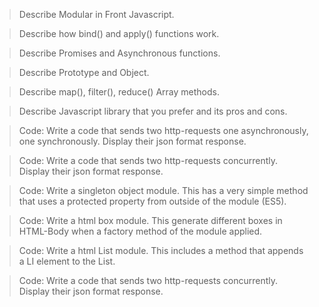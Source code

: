 > Describe Modular in Front Javascript.

> Describe how bind() and apply() functions work.

> Describe Promises and Asynchronous functions.

> Describe Prototype and Object.

> Describe map(), filter(), reduce() Array methods.

> Describe Javascript library that you prefer and its pros and cons.

> Code: Write a code that sends two http-requests one asynchronously, one synchronously. Display their json format response.

> Code: Write a code that sends two http-requests concurrently. Display their json format response.

> Code: Write a singleton object module. This has a very simple method that uses a protected property from outside of the module (ES5).

> Code: Write a html box module. This generate different boxes in HTML-Body when a factory method of the module applied.

> Code: Write a html List module. This includes a method that appends a LI element to the List.

> Code: Write a code that sends two http-requests concurrently. Display their json format response.

